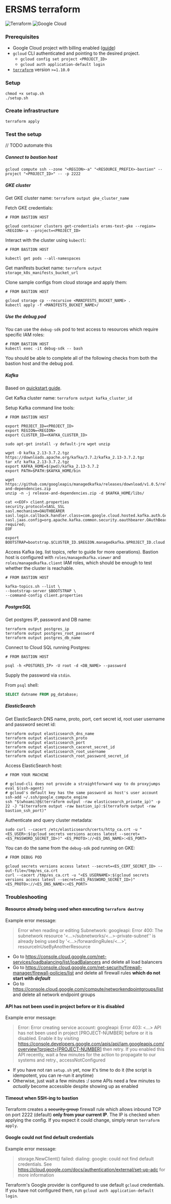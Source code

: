 # ERSMS terraform

![Terraform](https://img.shields.io/badge/terraform-%235835CC.svg?style=for-the-badge&logo=terraform&logoColor=white) ![Google Cloud](https://img.shields.io/badge/GoogleCloud-%234285F4.svg?style=for-the-badge&logo=google-cloud&logoColor=white)           

### Prerequisites

- Google Cloud project with billing enabled ([guide](https://developers.google.com/workspace/guides/create-project))
- `gcloud` CLI authenticated and pointing to the desired project.
  - `gcloud config set project <PROJECT_ID>`
  - `gcloud auth application-default login`
- [`terraform`](https://developer.hashicorp.com/terraform/install?product_intent=terraform) version `>=1.10.0`

### Setup

```shell
chmod +x setup.sh
./setup.sh
```

### Create infrastructure

```shell
terraform apply
```

### Test the setup

// TODO automate this

##### Connect to bastion host

```shell
gcloud compute ssh --zone "<REGION>-a" "<RESOURCE_PREFIX>-bastion" --project "<PROJECT_ID>" -- -p 2222
```

##### GKE cluster

Get GKE cluster name: `terraform output gke_cluster_name`

Fetch GKE credentials:

```shell
# FROM BASTION HOST

gcloud container clusters get-credentials ersms-test-gke --region=<REGION>-a --project=<PROJECT_ID>
```

Interact with the cluster using `kubectl`:

```shell
# FROM BASTION HOST

kubectl get pods --all-namespaces
```

Get manifests bucket name: `terraform output storage_k8s_manifests_bucket_url`

Clone sample configs from cloud storage and apply them:

```shell
# FROM BASTION HOST

gcloud storage cp --recursive <MANIFESTS_BUCKET_NAME> .
kubectl apply -f <MANIFESTS_BUCKET_NAME>/
```

##### Use the debug pod

You can use the `debug-sdk` pod to test access to resources which require specific IAM roles:

```shell
# FROM BASTION HOST
kubectl exec -it debug-sdk -- bash
```

You should be able to complete all of the following checks from both the bastion host and the debug pod.

##### Kafka

Based on [quickstart guide](https://cloud.google.com/managed-service-for-apache-kafka/docs/quickstart).

Get Kafka cluster name: `terraform output kafka_cluster_id`

Setup Kafka command line tools:

```shell
# FROM BASTION HOST

export PROJECT_ID=<PROJECT_ID>
export REGION=<REGION>
export CLUSTER_ID=<KAFKA_CLUSTER_ID>

sudo apt-get install -y default-jre wget unzip

wget -O kafka_2.13-3.7.2.tgz  https://downloads.apache.org/kafka/3.7.2/kafka_2.13-3.7.2.tgz
tar xfz kafka_2.13-3.7.2.tgz
export KAFKA_HOME=$(pwd)/kafka_2.13-3.7.2
export PATH=$PATH:$KAFKA_HOME/bin

wget https://github.com/googleapis/managedkafka/releases/download/v1.0.5/release-and-dependencies.zip
unzip -n -j release-and-dependencies.zip -d $KAFKA_HOME/libs/

cat <<EOF> client.properties
security.protocol=SASL_SSL
sasl.mechanism=OAUTHBEARER
sasl.login.callback.handler.class=com.google.cloud.hosted.kafka.auth.GcpLoginCallbackHandler
sasl.jaas.config=org.apache.kafka.common.security.oauthbearer.OAuthBearerLoginModule required;
EOF

export BOOTSTRAP=bootstrap.$CLUSTER_ID.$REGION.managedkafka.$PROJECT_ID.cloud.goog:9092
```

Access Kafka (eg. list topics, refer to guide for more operations). Bastion host is configured with `roles/managedkafka.viewer` and `roles/managedkafka.client` IAM roles, which should be enough to test whether the cluster is reachable.

```shell
# FROM BASTION HOST

kafka-topics.sh --list \
--bootstrap-server $BOOTSTRAP \
--command-config client.properties
```

##### PostgreSQL

Get postgres IP, password and DB name:

```shell
terraform output postgres_ip
terraform output postgres_root_password
terraform output postgres_db_name
```

Connect to Cloud SQL running Postgres: 

```shell
# FROM BASTION HOST

psql -h <POSTGRES_IP> -U root -d <DB_NAME> --password
```

Supply the password via `stdin`.

From `psql` shell:

```sql
SELECT datname FROM pg_database;
```

##### ElasticSearch

Get ElasticSearch DNS name, proto, port, cert secret id, root user username and password secret id: 

```shell
terraform output elasticsearch_dns_name
terraform output elasticsearch_proto
terraform output elasticsearch_port
terraform output elasticsearch_caceret_secret_id
terraform output elasticsearch_root_username
terraform output elasticsearch_root_password_secret_id
```

Access ElasticSearch host:

```shell
# FROM YOUR MACHINE

# gcloud-cli does not provide a straightforward way to do proxyjumps
eval $(ssh-agent)
# gcloud's default key has the same password as host's user account
ssh-add ~/.ssh/google_compute_engine
ssh "$(whoami)@$(terraform output -raw elasticsearch_private_ip)" -p 22 -J "$(terraform output -raw bastion_ip):$(terraform output -raw bastion_ssh_port)"
```

Authenticate and query cluster metadata:

```shell
sudo curl --cacert /etc/elasticsearch/certs/http_ca.crt -u "<ES_USER>:$(gcloud secrets versions access latest --secret=<ES_PASSWORD_SECRET_ID>)" <ES_PROTO>://<ES_DNS_NAME>:<ES_PORT>
```

You can do the same from the `debug-sdk` pod running on GKE:

```shell
# FROM DEBUG POD

gcloud secrets versions access latest --secret=<ES_CERT_SECRET_ID> --out-file=/tmp/es_ca.crt
curl --cacert /tmp/es_ca.crt -u "<ES_USERNAME>:$(gcloud secrets versions access latest --secret=<ES_PASSWORD_SECRET_ID>)" <ES_PROTO>://<ES_DNS_NAME>:<ES_PORT>
```

### Troubleshooting 

#### Resource already being used when executing `terraform destroy`

Example error message:

> Error when reading or editing Subnetwork: googleapi: Error 400: The subnetwork resource '<...>/subnetworks/<...>-private-subnet'' is already being used by '<...>/forwardingRules/<...>', resourceInUseByAnotherResource

- Go to https://console.cloud.google.com/net-services/loadbalancing/list/loadBalancers and delete all load balancers
- Go to https://console.cloud.google.com/net-security/firewall-manager/firewall-policies/list and delete all firewall rules **which do not start with _default_**
- Go to https://console.cloud.google.com/compute/networkendpointgroups/list and delete all network endpoint groups

#### API has not been used in project before or it is disabled

Example error message: 

> Error: Error creating service account: googleapi: Error 403: <...> API has not been used in project [PROJECT-NUMBER] before or it is disabled. Enable it by visiting https://console.developers.google.com/apis/api/iam.googleapis.com/overview?project=[PROJECT-NUMBER] then retry. If you enabled this API recently, wait a few minutes for the action to propagate to our systems and retry., accessNotConfigured

- If you have not ran `setup.sh` yet, now it's time to do it (the script is idempotent, you can re-run it anytime)
- Otherwise, just wait a few minutes :/ some APIs need a few minutes to *actually* become accessible despite showing up as enabled

#### Timeout when SSH-ing to bastion

Terraform creates a ~~security group~~ firewall rule which allows inbound TCP on port 2222 (default) **only from your current IP**. The IP is checked when applying the config. If you expect it could change, simply rerun `terraform apply`.

#### Google could not find default credentials

Example error message:

> storage.NewClient() failed: dialing: google: could not find default credentials. See https://cloud.google.com/docs/authentication/external/set-up-adc for more information

Terraform's Google provider is configured to use default `gcloud` credentials. If you have not configured them, run `gcloud auth application-default login`.
